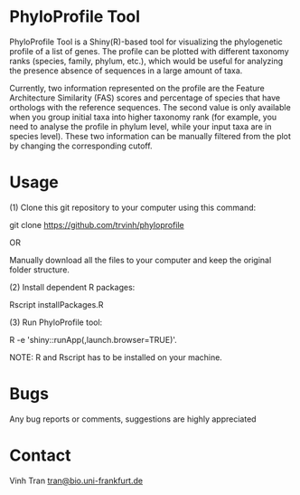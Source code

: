 # PhyloProfile Tool

PhyloProfile Tool is a Shiny(R)-based tool for visualizing the phylogenetic profile of a list of genes.
The profile can be plotted with different taxonomy ranks (species, family, phylum, etc.), which would be useful for analyzing the presence absence of sequences in a large amount of taxa.

Currently, two information represented on the profile are the Feature Architecture Similarity (FAS) scores and percentage of species that have orthologs with the reference sequences. The second value is only available when you group initial taxa into higher taxonomy rank (for example, you need to analyse the profile in phylum level, while your input taxa are in species level). These two information can be manually filtered from the plot by changing the corresponding cutoff.

# Usage
(1) Clone this git repository to your computer using this command:

git clone https://github.com/trvinh/phyloprofile

OR 

Manually download all the files to your computer and keep the original folder structure.

(2) Install dependent R packages:

Rscript installPackages.R

(3) Run PhyloProfile tool: 

R -e 'shiny::runApp(,launch.browser=TRUE)'.

NOTE: R and Rscript has to be installed on your machine.

# Bugs
Any bug reports or comments, suggestions are highly appreciated

# Contact
Vinh Tran
tran@bio.uni-frankfurt.de
